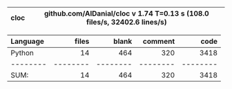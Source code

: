 cloc|github.com/AlDanial/cloc v 1.74  T=0.13 s (108.0 files/s, 32402.6 lines/s)
--- | ---

Language|files|blank|comment|code
:-------|-------:|-------:|-------:|-------:
Python|14|464|320|3418
--------|--------|--------|--------|--------
SUM:|14|464|320|3418

